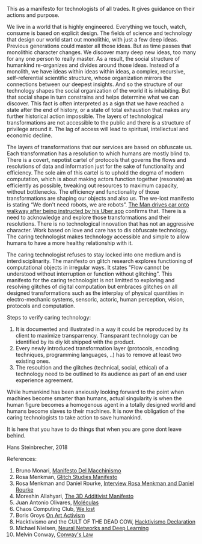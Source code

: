 This as a manifesto for technologists of all trades. It gives guidance on their actions and purpose.

We live in a world that is highly engineered. Everything we touch, watch, consume is based on explicit design. The fields of science and technology that design our world start out monolithic, with just a few deep ideas. Previous generations could master all those ideas. But as time passes that monolithic character changes. We discover many deep new ideas, too many for any one person to really master. As a result, the social structure of humankind re-organizes and divides around those ideas. Instead of a monolith, we have ideas within ideas within ideas, a complex, recursive, self-referential scientific structure, whose organization mirrors the connections between our deepest insights. And so the structure of our technology shapes the social organization of the world it is inhabiting. But that social shape in turn constrains and helps determine what we can discover. This fact is often interpreted as a sign that we have reached a state after the end of history, or a state of total exhaustion that makes any further historical action impossible. The layers of technological transformations are not accessible to the public and there is a structure of privilege around it. The lag of access will lead to spiritual, intellectual and economic decline.

The layers of transformations that our services are based on obfuscate us. Each transformation has a resolution to which humans are mostly blind to. There is a covert, nepotist cartel of protocols that governs the flows and resolutions of data and information just for the sake of functionality and efficiency. The sole aim of this cartel is to uphold the dogma of modern computation, which is about making actors function together (resonate) as efficiently as possible, tweaking out resources to maximum capacity, without bottlenecks. The efficiency and functionality of those transformations are shaping our objects and also us. The we-lost manifesto is stating “We don't need robots, we are robots”. [The Man drives car onto walkway after being instructed by his Uber app](https://twitter.com/i/moments/978449344587235328) confirms that. There is a need to acknowledge and explore those transformations and their resolutions. There is no technological innovation that has not an aggressive character. Work based on love and care has to dis obfuscate technology. The caring technologist makes technology accessible and simple to allow humans to have a more healthy relationship with it.

The caring technologist refuses to stay locked into one medium and is interdisciplinarity. The manifesto on glitch research explores functioning of computational objects in irregular ways. It states "Flow cannot be understood without interruption or function without glitching". This manifesto for the caring technologist is not limitted to exploring and resolving glitches of digital computation but embraces glitches on all designed transformations such as the interplay of physical quantities in electro-mechanic systems, sensoric, actoric, human perception, vision, protocols and computation.

Steps to verify caring technology:
1) It is documented and illustrated in a way it could be reproduced by its client to maximize transparrency. Transparant technology can be identified by its diy kit shipped with the product. 
2) Every newly introduced transformation layer (protocols, encoding techniques, programming languages, ..) has to remove at least two existing ones.
3) The resoultion and the glitches (technical, social, ethical) of a technology need to be outlined to its audience as part of an end user experience agreement.

While humankind has been anxiously looking forward to the point when machines become smarter than humans, actual singularity is when the human figure becomes a homogenous agent in a totally designed world and humans become slaves to their machines. It is now the obligation of the caring technologists to take action to save humankind. 

It is here that you have to do things that when you are gone dont leave behind.

Hans Steinbrecher, 2018


References:
1) Bruno Monari, [Manifesto Del Macchinismo](https://www.wired.com/2013/11/bruno-munaris-manifesto-del-macchinismo-1938/)
2) Rosa Menkman, [Glitch Studies Manifesto](https://github.com/greyscalepress/manifestos/blob/master/content/manifestos/2009-glitch-studies.md) 
3) Rosa Menkman and Daniel Rourke, [Interview Rosa Menkman and Daniel Rourke](https://www.furtherfield.org/resolution-disputes-a-conversation-between-rosa-menkman-and-daniel-rourke) 
4) Moreshin Allahyari, [The 3D Additivist Manifesto](http://additivism.org/manifesto)
5) Juan Antonio Olivares, [Moléculas](https://vimeo.com/197990049)
6) Chaos Computing Club, [We lost](http://fffff.at/rip/) 
7) Boris Groys [On Art Activism](http://www.e-flux.com/journal/56/60343/on-art-activism/)
8) Hacktivismo and the CULT OF THE DEAD COW, [Hacktivismo Declaration](https://github.com/greyscalepress/manifestos/blob/master/content/manifestos/2001-07-hacktivismo-declaration.md) 
9) Michael Nielsen, [Neural Networks and Deep Learning](http://neuralnetworksanddeeplearning.com/)
10) Melvin Conway, [Conway's Law](https://en.wikipedia.org/wiki/Conway%27s_law) 
